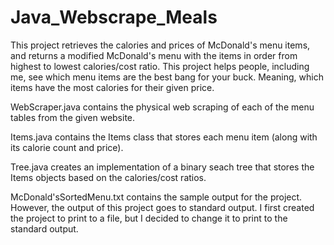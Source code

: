 # Java_Webscrape_Meals

This project retrieves the calories and prices of McDonald's menu items, and returns a modified McDonald's menu with the items in order from highest to lowest calories/cost ratio. This project helps people, including me, see which menu items are the best bang for your buck. Meaning, which items have the most calories for their given price.

WebScraper.java contains the physical web scraping of each of the menu tables from the given website.

Items.java contains the Items class that stores each menu item (along with its calorie count and price).

Tree.java creates an implementation of a binary seach tree that stores the Items objects based on the calories/cost ratios.

McDonald'sSortedMenu.txt contains the sample output for the project. However, the output of this project goes to standard output. I first created the project to print to a file, but I decided to change it to print to the standard output.

